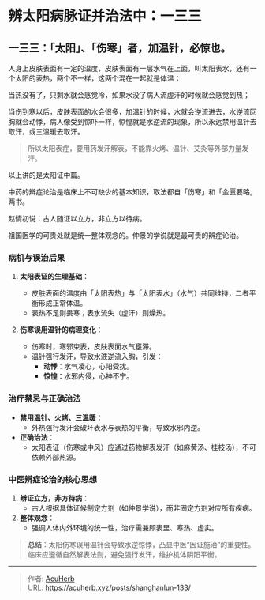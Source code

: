 # 辨太阳病脉证并治法中：一三三


## 一三三：「太阳」、「伤寒」者，加温针，必惊也。

<!--more-->

人身上皮肤表面有一定的温度，皮肤表面有一层水气在上面，叫太阳表水，还有一个太阳的表热，两个不一样，这两个混在一起就是体温；

当热没有了，只剩水就会感觉冷，如果水没了病人流虚汗的时候就会感觉到热；

当伤到寒以后，皮肤表面的水会很多，加温针的时候，水就会逆流进去，水逆流回胸就会动悸，病人像受到惊吓一样，惊惶就是水逆流的现象，所以永远禁用温针去取汗，或三温暖去取汗。

> 所以太阳表症，要用药发汗解表，不能靠火烤、温针、艾灸等外部力量发汗。

以上讲的是太阳证中篇。

中药的辨症论治是临床上不可缺少的基本知识，取法都自「伤寒」和「金匮要略」两书。

赵情初说：古人随证以立方，非立方以待病。

祖国医学的可贵处就是统一整体观念的。仲景的学说就是最可贵的辨症论治。

### 病机与误治后果  
1. **太阳表证的生理基础**：  
   - 皮肤表面的温度由「太阳表热」与「太阳表水」（水气）共同维持，二者平衡形成正常体温。  
   - 表热不足则畏寒；表水流失（虚汗）则燥热。  

2. **伤寒误用温针的病理变化**：  
   - 伤寒时，寒邪束表，皮肤表面水气壅滞。  
   - 温针强行发汗，导致水液逆流入胸，引发：  
     - **动悸**：水气凌心，心阳受扰。  
     - **惊惶**：水邪内侵，心神不宁。  

### 治疗禁忌与正确治法  
- **禁用温针、火烤、三温暖**：  
  - 外热强行发汗会破坏表水与表热的平衡，导致水邪内逆。  
- **正确治法**：  
  - 太阳表证（伤寒或中风）应通过药物解表发汗（如麻黄汤、桂枝汤），不可依赖外部热源。  

### 中医辨症论治的核心思想  
1. **辨证立方，非方待病**：  
   - 古人根据具体证候制定方剂（如仲景学说），而非固定方剂对应所有疾病。  
2. **整体观念**：  
   - 强调人体内外环境的统一性，治疗需兼顾表里、寒热、虚实。  

> **总结**：太阳伤寒误用温针会导致水逆惊悸，凸显中医“因证施治”的重要性。临床应遵循自然解表法则，避免强行发汗，维护机体阴阳平衡。

---

> 作者: [AcuHerb](https://acuherb.xyz)  
> URL: https://acuherb.xyz/posts/shanghanlun-133/  


